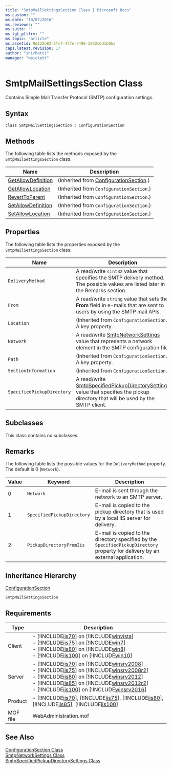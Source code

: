 ```yaml
---
title: "SmtpMailSettingsSection Class | Microsoft Docs"
ms.custom: ""
ms.date: "10/07/2016"
ms.reviewer: ""
ms.suite: ""
ms.tgt_pltfrm: ""
ms.topic: "article"
ms.assetid: 9d122b83-5fc7-477e-2496-3292c6d1b0ba
caps.latest.revision: 17
author: "shirhatti"
manager: "wpickett"
---
```

# SmtpMailSettingsSection Class
Contains Simple Mail Transfer Protocol (SMTP) configuration settings.  
  
## Syntax  
  
```vbs  
class SmtpMailSettingsSection : ConfigurationSection  
```  
  
## Methods  
 The following table lists the methods exposed by the `SmtpMailSettingsSection` class.  
  
|Name|Description|  
|----------|-----------------|  
|[GetAllowDefinition](../wmi-provider/configurationsection-getallowdefinition-method.md)|(Inherited from [ConfigurationSection](../wmi-provider/configurationsection-class1.md).)|  
|[GetAllowLocation](../wmi-provider/configurationsection-getallowlocation-method.md)|(Inherited from `ConfigurationSection`.)|  
|[RevertToParent](../wmi-provider/configurationsection-reverttoparent-method.md)|(Inherited from `ConfigurationSection`.)|  
|[SetAllowDefinition](../wmi-provider/configurationsection-setallowdefinition-method.md)|(Inherited from `ConfigurationSection`.)|  
|[SetAllowLocation](../wmi-provider/configurationsection-setallowlocation-method.md)|(Inherited from `ConfigurationSection`.)|  
  
## Properties  
 The following table lists the properties exposed by the `SmtpMailSettingsSection` class.  
  
|Name|Description|  
|----------|-----------------|  
|`DeliveryMethod`|A read/write `sint32` value that specifies the SMTP delivery method. The possible values are listed later in the Remarks section.|  
|`From`|A read/write `string` value that sets the **From** field in e-mails that are sent to users by using the SMTP mail APIs.|  
|`Location`|(Inherited from `ConfigurationSection`.) A key property.|  
|`Network`|A read/write [SmtpNetworkSettings](../wmi-provider/smtpnetworksettings-class.md) value that represents a network element in the SMTP configuration file.|  
|`Path`|(Inherited from `ConfigurationSection`.) A key property.|  
|`SectionInformation`|(Inherited from `ConfigurationSection`.)|  
|`SpecifiedPickupDirectory`|A read/write [SmtpSpecifiedPickupDirectorySettings](../wmi-provider/smtpspecifiedpickupdirectorysettings-class.md) value that specifies the pickup directory that will be used by the SMTP client.|  
  
## Subclasses  
 This class contains no subclasses.  
  
## Remarks  
 The following table lists the possible values for the `DeliveryMethod` property. The default is 0 (`Network`).  
  
|Value|Keyword|Description|  
|-----------|-------------|-----------------|  
|0|`Network`|E-mail is sent through the network to an SMTP server.|  
|1|`SpecifiedPickupDirectory`|E-mail is copied to the pickup directory that is used by a local IIS server for delivery.|  
|2|`PickupDirectoryFromIis`|E-mail is copied to the directory specified by the `SpecifiedPickupDirectory` property for delivery by an external application.|  
  
## Inheritance Hierarchy  
 [ConfigurationSection](../wmi-provider/configurationsection-class1.md)  
  
 `SmtpMailSettingsSection`  
  
## Requirements  
  
|Type|Description|  
|----------|-----------------|  
|Client|-   [!INCLUDE[iis70](../wmi-provider/includes/iis70-md.md)] on [!INCLUDE[winvista](../wmi-provider/includes/winvista-md.md)]<br />-   [!INCLUDE[iis75](../wmi-provider/includes/iis75-md.md)] on [!INCLUDE[win7](../wmi-provider/includes/win7-md.md)]<br />-   [!INCLUDE[iis80](../wmi-provider/includes/iis80-md.md)] on [!INCLUDE[win8](../wmi-provider/includes/win8-md.md)]<br />-   [!INCLUDE[iis100](../wmi-provider/includes/iis100-md.md)] on [!INCLUDE[win10](../wmi-provider/includes/win10-md.md)]|  
|Server|-   [!INCLUDE[iis70](../wmi-provider/includes/iis70-md.md)] on [!INCLUDE[winsrv2008](../wmi-provider/includes/winsrv2008-md.md)]<br />-   [!INCLUDE[iis75](../wmi-provider/includes/iis75-md.md)] on [!INCLUDE[winsrv2008r2](../wmi-provider/includes/winsrv2008r2-md.md)]<br />-   [!INCLUDE[iis80](../wmi-provider/includes/iis80-md.md)] on [!INCLUDE[winsrv2012](../wmi-provider/includes/winsrv2012-md.md)]<br />-   [!INCLUDE[iis85](../wmi-provider/includes/iis85-md.md)] on [!INCLUDE[winsrv2012r2](../wmi-provider/includes/winsrv2012r2-md.md)]<br />-   [!INCLUDE[iis100](../wmi-provider/includes/iis100-md.md)] on [!INCLUDE[winsrv2016](../wmi-provider/includes/winsrv2016-md.md)]|  
|Product|-   [!INCLUDE[iis70](../wmi-provider/includes/iis70-md.md)], [!INCLUDE[iis75](../wmi-provider/includes/iis75-md.md)], [!INCLUDE[iis80](../wmi-provider/includes/iis80-md.md)], [!INCLUDE[iis85](../wmi-provider/includes/iis85-md.md)], [!INCLUDE[iis100](../wmi-provider/includes/iis100-md.md)]|  
|MOF file|WebAdministration.mof|  
  
## See Also  
 [ConfigurationSection Class](../wmi-provider/configurationsection-class1.md)   
 [SmtpNetworkSettings Class](../wmi-provider/smtpnetworksettings-class.md)   
 [SmtpSpecifiedPickupDirectorySettings Class](../wmi-provider/smtpspecifiedpickupdirectorysettings-class.md)